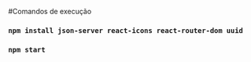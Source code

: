 #Comandos de execução
### `npm install json-server react-icons react-router-dom uuid`
### `npm start`
